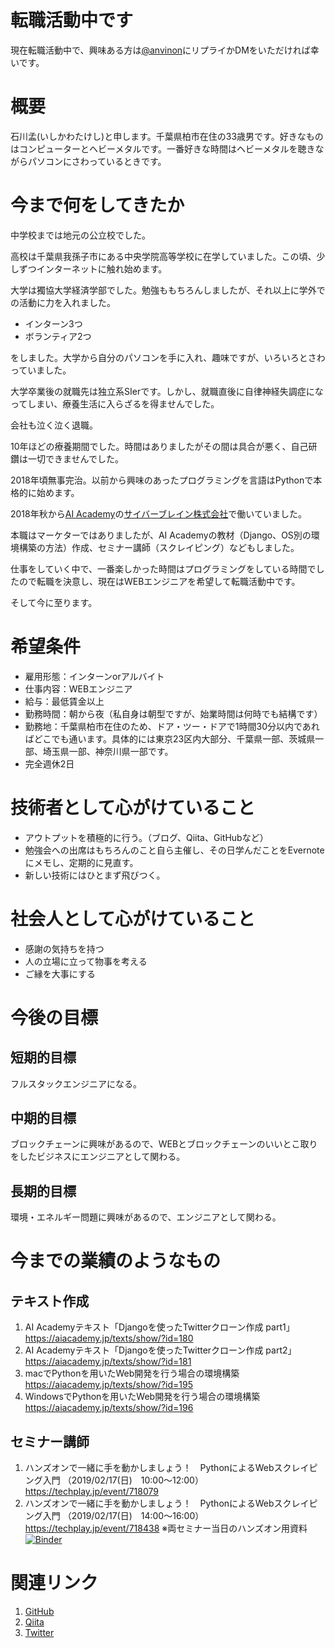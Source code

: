 # 転職活動中です

現在転職活動中で、興味ある方は[@anvinon](https://twitter.com/anvinon)にリプライかDMをいただければ幸いです。

# 概要

石川孟(いしかわたけし)と申します。千葉県柏市在住の33歳男です。好きなものはコンピューターとヘビーメタルです。一番好きな時間はヘビーメタルを聴きながらパソコンにさわっているときです。


# 今まで何をしてきたか

中学校までは地元の公立校でした。

高校は千葉県我孫子市にある中央学院高等学校に在学していました。この頃、少しずつインターネットに触れ始めます。

大学は獨協大学経済学部でした。勉強ももちろんしましたが、それ以上に学外での活動に力を入れました。

- インターン3つ
- ボランティア2つ

をしました。大学から自分のパソコンを手に入れ、趣味ですが、いろいろとさわっていました。

大学卒業後の就職先は独立系SIerです。しかし、就職直後に自律神経失調症になってしまい、療養生活に入らざるを得ませんでした。

会社も泣く泣く退職。

10年ほどの療養期間でした。時間はありましたがその間は具合が悪く、自己研鑽は一切できませんでした。

2018年頃無事完治。以前から興味のあったプログラミングを言語はPythonで本格的に始めます。

2018年秋から[AI Academy](https://aiacademy.jp/)の[サイバーブレイン株式会社](https://aiacademy.jp/about/)で働いていました。

本職はマーケターではありましたが、AI Academyの教材（Django、OS別の環境構築の方法）作成、セミナー講師（スクレイピング）などもしました。

仕事をしていく中で、一番楽しかった時間はプログラミングをしている時間でしたので転職を決意し、現在はWEBエンジニアを希望して転職活動中です。

そして今に至ります。


# 希望条件

- 雇用形態：インターンorアルバイト
- 仕事内容：WEBエンジニア
- 給与：最低賃金以上
- 勤務時間：朝から夜（私自身は朝型ですが、始業時間は何時でも結構です）
- 勤務地：千葉県柏市在住のため、ドア・ツー・ドアで1時間30分以内であればどこでも通います。具体的には東京23区内大部分、千葉県一部、茨城県一部、埼玉県一部、神奈川県一部です。
- 完全週休2日

# 技術者として心がけていること

- アウトプットを積極的に行う。（ブログ、Qiita、GitHubなど）
- 勉強会への出席はもちろんのこと自ら主催し、その日学んだことをEvernoteにメモし、定期的に見直す。
- 新しい技術にはひとまず飛びつく。

# 社会人として心がけていること

- 感謝の気持ちを持つ
- 人の立場に立って物事を考える
- ご縁を大事にする

# 今後の目標

## 短期的目標

フルスタックエンジニアになる。

## 中期的目標

ブロックチェーンに興味があるので、WEBとブロックチェーンのいいとこ取りをしたビジネスにエンジニアとして関わる。

## 長期的目標

環境・エネルギー問題に興味があるので、エンジニアとして関わる。

# 今までの業績のようなもの
## テキスト作成
1. AI Academyテキスト「Djangoを使ったTwitterクローン作成 part1」
https://aiacademy.jp/texts/show/?id=180
1. AI Academyテキスト「Djangoを使ったTwitterクローン作成 part2」
https://aiacademy.jp/texts/show/?id=181
1. macでPythonを用いたWeb開発を行う場合の環境構築
https://aiacademy.jp/texts/show/?id=195
1. WindowsでPythonを用いたWeb開発を行う場合の環境構築
https://aiacademy.jp/texts/show/?id=196

## セミナー講師
1. ハンズオンで一緒に手を動かしましょう！　PythonによるWebスクレイピング入門
（2019/02/17(日)　10:00〜12:00）
https://techplay.jp/event/718079
1. ハンズオンで一緒に手を動かしましょう！　PythonによるWebスクレイピング入門
（2019/02/17(日)　14:00〜16:00）
https://techplay.jp/event/718438
  ※両セミナー当日のハンズオン用資料
  [![Binder](https://mybinder.org/badge_logo.svg)](https://mybinder.org/v2/gh/anvinon/scraping_seminar/master)
  
# 関連リンク
1. [GitHub](https://github.com/anvinon)
1. [Qiita](https://qiita.com/anvinon)
1. [Twitter](https://twitter.com/anvinon)